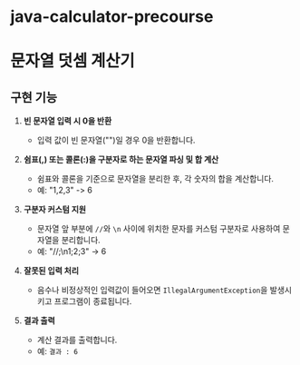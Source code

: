 # java-calculator-precourse

# 문자열 덧셈 계산기

## 구현 기능
1. **빈 문자열 입력 시 0을 반환**
    - 입력 값이 빈 문자열("")일 경우 0을 반환합니다.

2. **쉼표(,) 또는 콜론(:)을 구분자로 하는 문자열 파싱 및 합 계산**
    - 쉼표와 콜론을 기준으로 문자열을 분리한 후, 각 숫자의 합을 계산합니다.
    - 예: "1,2,3" -> 6

3. **구분자 커스텀 지원**
    - 문자열 앞 부분에 `//`와 `\n` 사이에 위치한 문자를 커스텀 구분자로 사용하여 문자열을 분리합니다.
    - 예: "//;\n1;2;3" -> 6

4. **잘못된 입력 처리**
    - 음수나 비정상적인 입력값이 들어오면 `IllegalArgumentException`을 발생시키고 프로그램이 종료됩니다.

5. **결과 출력**
    - 계산 결과를 출력합니다.
    - 예: `결과 : 6`